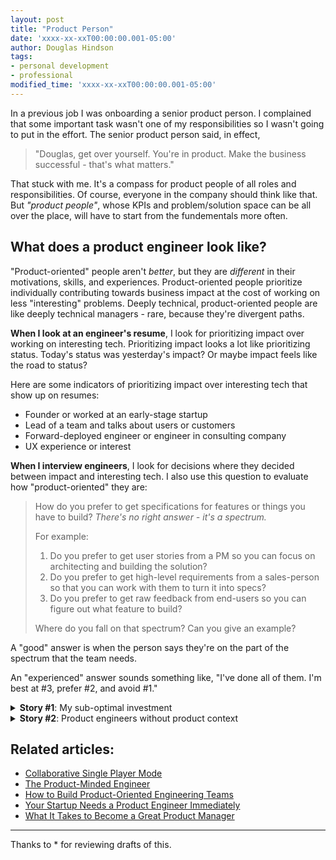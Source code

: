 ```yaml
---
layout: post
title: "Product Person"
date: 'xxxx-xx-xxT00:00:00.001-05:00'
author: Douglas Hindson
tags: 
- personal development
- professional
modified_time: 'xxxx-xx-xxT00:00:00.001-05:00'
---
```


In a previous job I was onboarding a senior product person. I complained that some important task wasn't one of my responsibilities so I wasn't going to put in the effort. The senior product person said, in effect,

> "Douglas, get over yourself. You're in product. Make the business successful - that's what matters."

That stuck with me. It's a compass for product people of all roles and responsibilities. Of course, everyone in the company should think like that. But *"product people"*, whose KPIs and problem/solution space can be all over the place, will have to start from the fundementals more often.

## What does a product engineer look like?

"Product-oriented" people aren't *better*, but they are *different* in their motivations, skills, and experiences. Product-oriented people prioritize individually contributing towards business impact at the cost of working on less "interesting" problems. Deeply technical, product-oriented people are like deeply technical managers - rare, because they're divergent paths.

**When I look at an engineer's resume**, I look for prioritizing impact over working on interesting tech. Prioritizing impact looks a lot like prioritizing status. Today's status was yesterday's impact? Or maybe impact feels like the road to status?

Here are some indicators of prioritizing impact over interesting tech that show up on resumes:

* Founder or worked at an early-stage startup
* Lead of a team and talks about users or customers
* Forward-deployed engineer or engineer in consulting company
* UX experience or interest

**When I interview engineers**, I look for decisions where they decided between impact and interesting tech. I also use this question to evaluate how "product-oriented" they are:

> How do you prefer to get specifications for features or things you have to build? *There's no right answer - it's a spectrum.*
> 
> For example:
>
> 1. Do you prefer to get user stories from a PM so you can focus on architecting and building the solution?
> 2. Do you prefer to get high-level requirements from a sales-person so that you can work with them to turn it into specs?
> 3. Do you prefer to get raw feedback from end-users so you can figure out what feature to build?
>
> Where do you fall on that spectrum? Can you give an example?

A "good" answer is when the person says they're on the part of the spectrum that the team needs.

An "experienced" answer sounds something like, "I've done all of them. I'm best at #3, prefer #2, and avoid #1."

<details>
<summary><b>Story #1</b>: My sub-optimal investment</summary>

<br/>

Healthcare systems in a foreign country? Doctors, nurses, hospitals, gp practices, rota management... I worked in this company, but I had no interest in this domain.

<br/><br/>

I wanted to improve transferrable skills. I expected product managers and designers to hand me specs, so I could focus on architecting and building. That mostly worked out, but when our team met the cofounders for strategic discussions, I couldn't contribute. I could estimate the effort involved in building a mockup, but I couldn't propose an alternative with 2x value at 0.5x cost.

<br/><br/>

Others could smell my lack of enthusiasm for the business - especially the cofounders, who lived and breathed it. Cofounders, managers, and teammates all want you to be invested in the company and team. When you prove your investment in the business, others will reciprocate with more investment in you. I could have accelerated my growth in responsibilities and position if I displayed more enthusiasm for the product and business.

<br/><br/>

Five years later, here I am working in that same product domain and a different technical one.

<br/><br/>

</details>

<details>
<summary><b>Story #2</b>: Product engineers without product context</summary>

<br/>

I once joined a team that needed its engineers to behave like product engineers. They didn't.

<br/><br/>

The developers only met with their users when directed to, even though their users worked at desks a few meters away. The developer team waited for decisions to come from product managers and designers. The service they worked on was just a piece of a much larger product, about which they had little context. Decisions <i>happened to them</i> and they weren't in control of their future. Their projects went off-track and got cancelled. They often built the wrong thing, and how could they know what the right thing was? They barely grasped what was needed of <i>their</i> small piece of a much larger puzzle.

<br/><br/>

Of course, these circumstances came from mismanagement, blitz-scaling, and recent bad experiences - not the developers themselves, who were mostly new anyways.

<br/><br/>

The PM expressed that the developers were always invited to interact with users, but didn't really participate. During onboarding, I did some user interviews to build context. Afterwards, I seeded FOMO by sharing how I interviewed our users, gaining key information and relationships necessary to make the best technical decisions.

<br/><br/>

One month in, my first project on the team was set to begin bridging two products. Over and over, the team resisted a solution because we had a fear of imagined risks. We ended up going down the "low-risk" path that incurred tech debt - we spent six developer-months on a project and didn't finish. The solution was scrapped and we redid it properly later when everyone had sufficient context.

<br/><br/>

</details>

## Related articles:

* [Collaborative Single Player Mode](https://blog.rstankov.com/collaborative-single-player-mode/)
* [The Product-Minded Engineer](https://blog.pragmaticengineer.com/the-product-minded-engineer/)
* [How to Build Product-Oriented Engineering Teams](https://amplitude.com/blog/how-to-build-product-oriented-engineering-teams)
* [Your Startup Needs a Product Engineer Immediately](https://jproco.medium.com/your-startup-needs-a-product-engineer-immediately-8902f7787c25)
* [What It Takes to Become a Great Product Manager](https://hbr.org/2017/12/what-it-takes-to-become-a-great-product-manager)

---

Thanks to * for reviewing drafts of this.